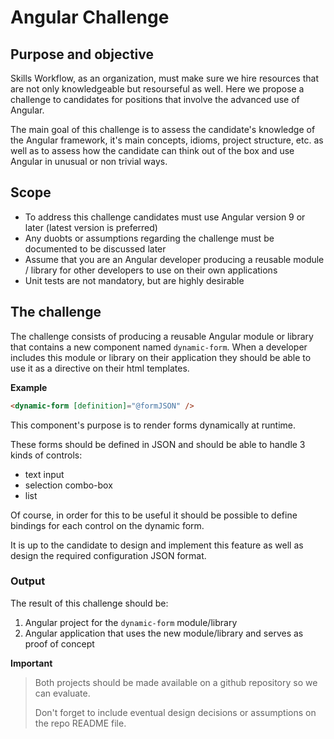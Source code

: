 # Angular Challenge

## Purpose and objective

Skills Workflow, as an organization, must make sure we hire resources that are not only knowledgeable but resourseful as well.
Here we propose a challenge to candidates for positions that involve the advanced use of Angular.

The main goal of this challenge is to assess the candidate's knowledge of the Angular framework, it's main concepts, idioms, project structure, etc. as well as to 
assess how the candidate can think out of the box and use Angular in unusual or non trivial ways.

## Scope

* To address this challenge candidates must use Angular version 9 or later (latest version is preferred)
* Any duobts or assumptions regarding the challenge must be documented to be discussed later
* Assume that you are an Angular developer producing a reusable module / library for other developers to use on their own applications
* Unit tests are not mandatory, but are highly desirable

## The challenge
 
The challenge consists of producing a reusable Angular module or library that contains a new component named `dynamic-form`.
When a developer includes this module or library on their application they should be able to use it as a directive on their html templates.

**Example**
```html
<dynamic-form [definition]="@formJSON" />
```

This component's purpose is to render forms dynamically at runtime. 

These forms should be defined in JSON and should be able to handle 3 kinds of controls:
* text input
* selection combo-box
* list

Of course, in order for this to be useful it should be possible to define bindings for each control on the dynamic form.

It is up to the candidate to design and implement this feature as well as design the required configuration JSON format.

### Output
The result of this challenge should be:
1. Angular project for the `dynamic-form` module/library
2. Angular application that uses the new module/library and serves as proof of concept 

**Important**

> Both projects should be made available on a github repository so we can evaluate.
>
> Don't forget to include eventual design decisions or assumptions on the repo README file.
